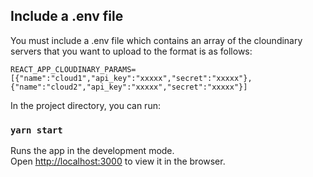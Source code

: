
## Include a .env file
You must include a .env file which contains an array of the cloundinary servers that you want to upload to
the format is as follows:

````
REACT_APP_CLOUDINARY_PARAMS=[{"name":"cloud1","api_key":"xxxxx","secret":"xxxxx"},{"name":"cloud2","api_key":"xxxxx","secret":"xxxxx"}]
````

In the project directory, you can run:

### `yarn start`

Runs the app in the development mode.\
Open [http://localhost:3000](http://localhost:3000) to view it in the browser.

